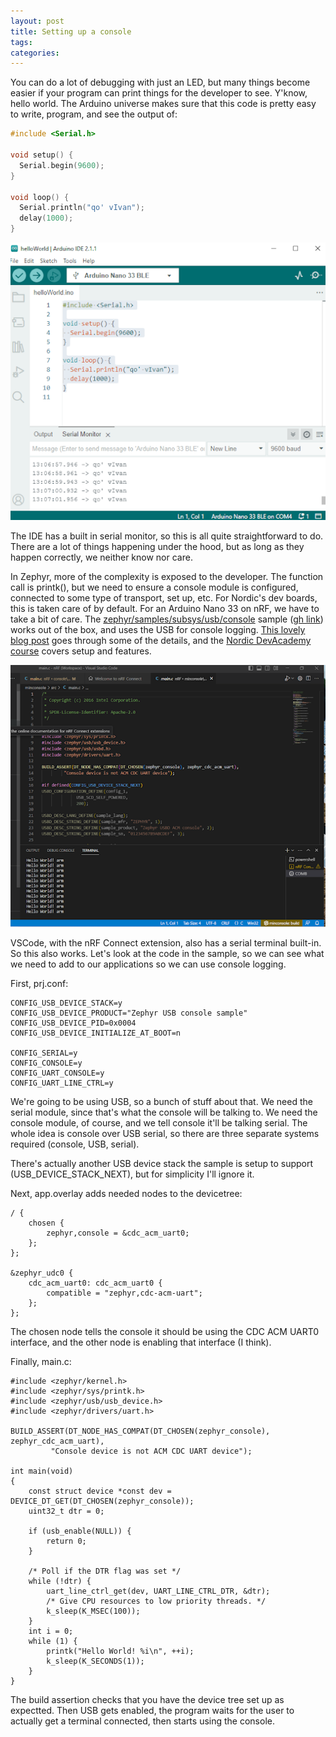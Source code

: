 ```yaml
---
layout: post
title: Setting up a console
tags: 
categories: 
---
```


You can do a lot of debugging with just an LED, but many things become easier if your program can print things for the developer to see. Y'know, hello world. The Arduino universe makes sure that this code is pretty easy to write, program, and see the output of:

```C
#include <Serial.h>

void setup() {
  Serial.begin(9600);
}

void loop() {
  Serial.println("qo' vIvan");
  delay(1000);
}
```

![arduino IDE](/assets/arduino_qovivan.png)<!--more-->

The IDE has a built in serial monitor, so this is all quite straightforward to do. There are a lot of things happening under the hood, but as long as they happen correctly, we neither know nor care.

In Zephyr, more of the complexity is exposed to the developer. The function call is printk(), but we need to ensure a console module is configured, connected to some type of transport, set up, etc. For Nordic's dev boards, this is taken care of by default. For an Arduino Nano 33 on nRF, we have to take a bit of care. The [zephyr/samples/subsys/usb/console](https://docs.zephyrproject.org/latest/samples/subsys/usb/console/README.html) sample ([gh link](https://github.com/zephyrproject-rtos/zephyr/tree/main/samples/subsys/usb/console)) works out of the box, and uses the USB for console logging. [This lovely blog post](https://www.gnd.io/zephyr-console-output/) goes through some of the details, and the [Nordic DevAcademy course](https://academy.nordicsemi.com/courses/nrf-connect-sdk-fundamentals/lessons/lesson-3-printing-messages-to-console-and-logging/) covers setup and features. 

![VSCode IDE](/assets/nrf-console.png)

VSCode, with the nRF Connect extension, also has a serial terminal built-in. So this also works. Let's look at the code in the sample, so we can see what we need to add to our applications so we can use console logging.

First, prj.conf:

```
CONFIG_USB_DEVICE_STACK=y
CONFIG_USB_DEVICE_PRODUCT="Zephyr USB console sample"
CONFIG_USB_DEVICE_PID=0x0004
CONFIG_USB_DEVICE_INITIALIZE_AT_BOOT=n

CONFIG_SERIAL=y
CONFIG_CONSOLE=y
CONFIG_UART_CONSOLE=y
CONFIG_UART_LINE_CTRL=y
```

We're going to be using USB, so a bunch of stuff about that. We need the serial module, since that's what the console will be talking to. We need the console module, of course, and we tell console it'll be talking serial. The whole idea is console over USB serial, so there are three separate systems required (console, USB, serial).

There's actually another USB device stack the sample is setup to support (USB_DEVICE_STACK_NEXT), but for simplicity I'll ignore it.

Next, app.overlay adds needed nodes to the devicetree:

```
/ {
	chosen {
		zephyr,console = &cdc_acm_uart0;
	};
};

&zephyr_udc0 {
	cdc_acm_uart0: cdc_acm_uart0 {
		compatible = "zephyr,cdc-acm-uart";
	};
};
```

The chosen node tells the console it should be using the CDC ACM UART0 interface, and the other node is enabling that interface (I think).

Finally, main.c:

```
#include <zephyr/kernel.h>
#include <zephyr/sys/printk.h>
#include <zephyr/usb/usb_device.h>
#include <zephyr/drivers/uart.h>

BUILD_ASSERT(DT_NODE_HAS_COMPAT(DT_CHOSEN(zephyr_console), zephyr_cdc_acm_uart),
	     "Console device is not ACM CDC UART device");

int main(void)
{
	const struct device *const dev = DEVICE_DT_GET(DT_CHOSEN(zephyr_console));
	uint32_t dtr = 0;

	if (usb_enable(NULL)) {
		return 0;
	}

	/* Poll if the DTR flag was set */
	while (!dtr) {
		uart_line_ctrl_get(dev, UART_LINE_CTRL_DTR, &dtr);
		/* Give CPU resources to low priority threads. */
		k_sleep(K_MSEC(100));
	}
	int i = 0;
	while (1) {
		printk("Hello World! %i\n", ++i);
		k_sleep(K_SECONDS(1));
	}
}
```

The build assertion checks that you have the device tree set up as expectted. Then USB gets enabled, the program waits for the user to actually get a terminal connected, then starts using the console. 